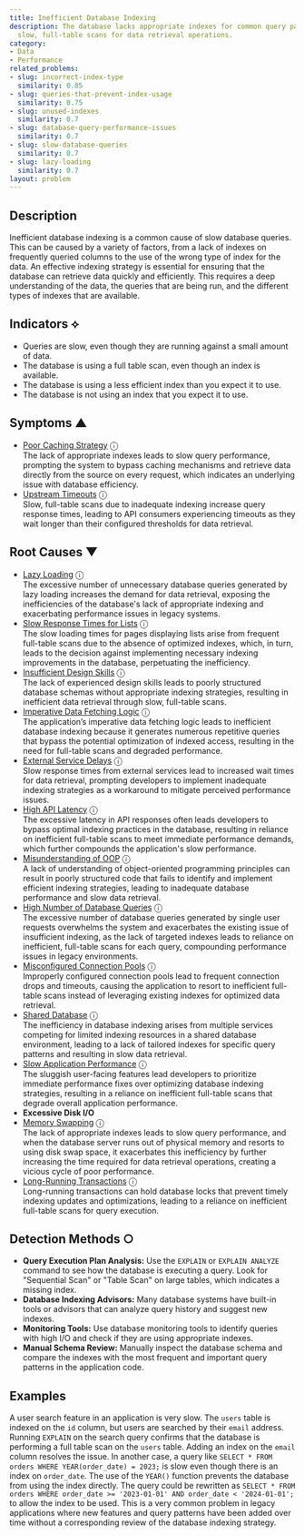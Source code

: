 ```yaml
---
title: Inefficient Database Indexing
description: The database lacks appropriate indexes for common query patterns, forcing
  slow, full-table scans for data retrieval operations.
category:
- Data
- Performance
related_problems:
- slug: incorrect-index-type
  similarity: 0.85
- slug: queries-that-prevent-index-usage
  similarity: 0.75
- slug: unused-indexes
  similarity: 0.7
- slug: database-query-performance-issues
  similarity: 0.7
- slug: slow-database-queries
  similarity: 0.7
- slug: lazy-loading
  similarity: 0.7
layout: problem
---
```


## Description
Inefficient database indexing is a common cause of slow database queries. This can be caused by a variety of factors, from a lack of indexes on frequently queried columns to the use of the wrong type of index for the data. An effective indexing strategy is essential for ensuring that the database can retrieve data quickly and efficiently. This requires a deep understanding of the data, the queries that are being run, and the different types of indexes that are available.

## Indicators ⟡
- Queries are slow, even though they are running against a small amount of data.
- The database is using a full table scan, even though an index is available.
- The database is using a less efficient index than you expect it to use.
- The database is not using an index that you expect it to use.

## Symptoms ▲
- [Poor Caching Strategy](poor-caching-strategy.md) <span class="info-tooltip" title="Confidence: 0.371, Strength: 0.718">ⓘ</span>
<br/>  The lack of appropriate indexes leads to slow query performance, prompting the system to bypass caching mechanisms and retrieve data directly from the source on every request, which indicates an underlying issue with database efficiency.
- [Upstream Timeouts](upstream-timeouts.md) <span class="info-tooltip" title="Confidence: 0.331, Strength: 0.526">ⓘ</span>
<br/>  Slow, full-table scans due to inadequate indexing increase query response times, leading to API consumers experiencing timeouts as they wait longer than their configured thresholds for data retrieval.

## Root Causes ▼
- [Lazy Loading](lazy-loading.md) <span class="info-tooltip" title="Confidence: 0.396, Strength: 0.892">ⓘ</span>
<br/>  The excessive number of unnecessary database queries generated by lazy loading increases the demand for data retrieval, exposing the inefficiencies of the database's lack of appropriate indexing and exacerbating performance issues in legacy systems.
- [Slow Response Times for Lists](slow-response-times-for-lists.md) <span class="info-tooltip" title="Confidence: 0.395, Strength: 0.940">ⓘ</span>
<br/>  The slow loading times for pages displaying lists arise from frequent full-table scans due to the absence of optimized indexes, which, in turn, leads to the decision against implementing necessary indexing improvements in the database, perpetuating the inefficiency.
- [Insufficient Design Skills](insufficient-design-skills.md) <span class="info-tooltip" title="Confidence: 0.383, Strength: 0.954">ⓘ</span>
<br/>  The lack of experienced design skills leads to poorly structured database schemas without appropriate indexing strategies, resulting in inefficient data retrieval through slow, full-table scans.
- [Imperative Data Fetching Logic](imperative-data-fetching-logic.md) <span class="info-tooltip" title="Confidence: 0.380, Strength: 0.894">ⓘ</span>
<br/>  The application’s imperative data fetching logic leads to inefficient database indexing because it generates numerous repetitive queries that bypass the potential optimization of indexed access, resulting in the need for full-table scans and degraded performance.
- [External Service Delays](external-service-delays.md) <span class="info-tooltip" title="Confidence: 0.379, Strength: 0.921">ⓘ</span>
<br/>  Slow response times from external services lead to increased wait times for data retrieval, prompting developers to implement inadequate indexing strategies as a workaround to mitigate perceived performance issues.
- [High API Latency](high-api-latency.md) <span class="info-tooltip" title="Confidence: 0.379, Strength: 0.943">ⓘ</span>
<br/>  The excessive latency in API responses often leads developers to bypass optimal indexing practices in the database, resulting in reliance on inefficient full-table scans to meet immediate performance demands, which further compounds the application's slow performance.
- [Misunderstanding of OOP](misunderstanding-of-oop.md) <span class="info-tooltip" title="Confidence: 0.367, Strength: 0.934">ⓘ</span>
<br/>  A lack of understanding of object-oriented programming principles can result in poorly structured code that fails to identify and implement efficient indexing strategies, leading to inadequate database performance and slow data retrieval.
- [High Number of Database Queries](high-number-of-database-queries.md) <span class="info-tooltip" title="Confidence: 0.364, Strength: 0.927">ⓘ</span>
<br/>  The excessive number of database queries generated by single user requests overwhelms the system and exacerbates the existing issue of insufficient indexing, as the lack of targeted indexes leads to reliance on inefficient, full-table scans for each query, compounding performance issues in legacy environments.
- [Misconfigured Connection Pools](misconfigured-connection-pools.md) <span class="info-tooltip" title="Confidence: 0.357, Strength: 0.874">ⓘ</span>
<br/>  Improperly configured connection pools lead to frequent connection drops and timeouts, causing the application to resort to inefficient full-table scans instead of leveraging existing indexes for optimized data retrieval.
- [Shared Database](shared-database.md) <span class="info-tooltip" title="Confidence: 0.351, Strength: 0.936">ⓘ</span>
<br/>  The inefficiency in database indexing arises from multiple services competing for limited indexing resources in a shared database environment, leading to a lack of tailored indexes for specific query patterns and resulting in slow data retrieval.
- [Slow Application Performance](slow-application-performance.md) <span class="info-tooltip" title="Confidence: 0.328, Strength: 0.838">ⓘ</span>
<br/>  The sluggish user-facing features lead developers to prioritize immediate performance fixes over optimizing database indexing strategies, resulting in a reliance on inefficient full-table scans that degrade overall application performance.
- **Excessive Disk I/O**
- [Memory Swapping](memory-swapping.md) <span class="info-tooltip" title="Confidence: 0.316, Strength: 0.829">ⓘ</span>
<br/>  The lack of appropriate indexes leads to slow query performance, and when the database server runs out of physical memory and resorts to using disk swap space, it exacerbates this inefficiency by further increasing the time required for data retrieval operations, creating a vicious cycle of poor performance.
- [Long-Running Transactions](long-running-transactions.md) <span class="info-tooltip" title="Confidence: 0.304, Strength: 0.878">ⓘ</span>
<br/>  Long-running transactions can hold database locks that prevent timely indexing updates and optimizations, leading to a reliance on inefficient full-table scans for query execution.

## Detection Methods ○

- **Query Execution Plan Analysis:** Use the `EXPLAIN` or `EXPLAIN ANALYZE` command to see how the database is executing a query. Look for "Sequential Scan" or "Table Scan" on large tables, which indicates a missing index.
- **Database Indexing Advisors:** Many database systems have built-in tools or advisors that can analyze query history and suggest new indexes.
- **Monitoring Tools:** Use database monitoring tools to identify queries with high I/O and check if they are using appropriate indexes.
- **Manual Schema Review:** Manually inspect the database schema and compare the indexes with the most frequent and important query patterns in the application code.

## Examples
A user search feature in an application is very slow. The `users` table is indexed on the `id` column, but users are searched by their `email` address. Running `EXPLAIN` on the search query confirms that the database is performing a full table scan on the `users` table. Adding an index on the `email` column resolves the issue. In another case, a query like `SELECT * FROM orders WHERE YEAR(order_date) = 2023;` is slow even though there is an index on `order_date`. The use of the `YEAR()` function prevents the database from using the index directly. The query could be rewritten as `SELECT * FROM orders WHERE order_date >= '2023-01-01' AND order_date < '2024-01-01';` to allow the index to be used. This is a very common problem in legacy applications where new features and query patterns have been added over time without a corresponding review of the database indexing strategy.
